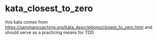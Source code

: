 # kata_closest_to_zero
this kata comes from https://sammancoaching.org/kata_descriptions/closest_to_zero.html and should serve as a practicing means for TDD
